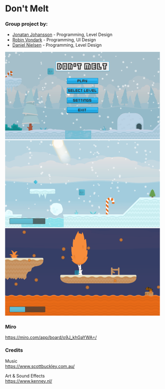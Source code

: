 # Don't Melt

### Group project by:
- [Jonatan Johansson](https://github.com/smeas) - Programming, Level Design
- [Robin Vondark](https://github.com/RobinVondrak) - Programming, UI Design
- [Daniel Nielsen](https://github.com/danielalexandernielsen) - Programming, Level Design

![](dontmelt_screenshot.png)
![](ice_level_screenshot.png)
![](lava_level_screenshot.png)


### Miro
https://miro.com/app/board/o9J_khGaYWA=/


### Credits
Music  
https://www.scottbuckley.com.au/

Art & Sound Effects  
https://www.kenney.nl/

